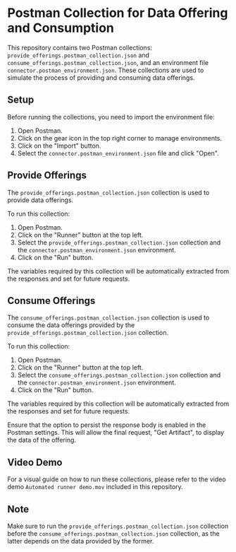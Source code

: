# Postman Collection for Data Offering and Consumption

This repository contains two Postman collections: `provide_offerings.postman_collection.json` and `consume_offerings.postman_collection.json`, and an environment file `connector.postman_environment.json`. These collections are used to simulate the process of providing and consuming data offerings.

## Setup

Before running the collections, you need to import the environment file:

1. Open Postman.
2. Click on the gear icon in the top right corner to manage environments.
3. Click on the "Import" button.
4. Select the `connector.postman_environment.json` file and click "Open".

## Provide Offerings

The `provide_offerings.postman_collection.json` collection is used to provide data offerings. 

To run this collection:

1. Open Postman.
2. Click on the "Runner" button at the top left.
3. Select the `provide_offerings.postman_collection.json` collection and the `connector.postman_environment.json` environment.
4. Click on the "Run" button.

The variables required by this collection will be automatically extracted from the responses and set for future requests.

## Consume Offerings

The `consume_offerings.postman_collection.json` collection is used to consume the data offerings provided by the `provide_offerings.postman_collection.json` collection.

To run this collection:

1. Open Postman.
2. Click on the "Runner" button at the top left.
3. Select the `consume_offerings.postman_collection.json` collection and the `connector.postman_environment.json` environment.
4. Click on the "Run" button.

The variables required by this collection will be automatically extracted from the responses and set for future requests.

Ensure that the option to persist the response body is enabled in the Postman settings. This will allow the final request, "Get Artifact", to display the data of the offering.

## Video Demo

For a visual guide on how to run these collections, please refer to the video demo `Automated runner demo.mov` included in this repository.

## Note

Make sure to run the `provide_offerings.postman_collection.json` collection before the `consume_offerings.postman_collection.json` collection, as the latter depends on the data provided by the former.